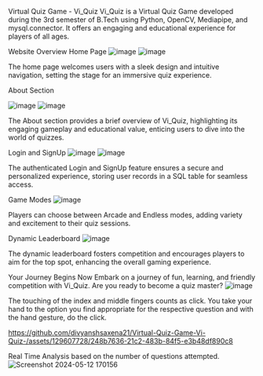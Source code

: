 Virtual Quiz Game - Vi_Quiz
Vi_Quiz is a Virtual Quiz Game developed during the 3rd semester of B.Tech using Python, OpenCV, Mediapipe, and mysql.connector. It offers an engaging and educational experience for players of all ages.

Website Overview
Home Page
![image](https://github.com/divyanshsaxena21/Virtual-Quiz-Game-Vi-Quiz-/assets/129607728/344bd266-93db-476e-b431-c6828288da4b)
![image](https://github.com/divyanshsaxena21/Virtual-Quiz-Game-Vi-Quiz-/assets/129607728/f58cabf1-95e0-4e62-9237-34c3f66e38ff)

The home page welcomes users with a sleek design and intuitive navigation, setting the stage for an immersive quiz experience.

About Section

![image](https://github.com/divyanshsaxena21/Virtual-Quiz-Game-Vi-Quiz-/assets/129607728/6cacb2b7-2a94-4046-85a9-759c0a896b56)
![image](https://github.com/divyanshsaxena21/Virtual-Quiz-Game-Vi-Quiz-/assets/129607728/a0bbb3d1-1e99-4983-a4e1-774d88b7b665)

The About section provides a brief overview of Vi_Quiz, highlighting its engaging gameplay and educational value, enticing users to dive into the world of quizzes.

Login and SignUp
![image](https://github.com/divyanshsaxena21/Virtual-Quiz-Game-Vi-Quiz-/assets/129607728/38b61495-eacc-445b-96b5-8c23b4e44eb9)
![image](https://github.com/divyanshsaxena21/Virtual-Quiz-Game-Vi-Quiz-/assets/129607728/90f24e1f-903c-4f01-a327-124afe9de685)

The authenticated Login and SignUp feature ensures a secure and personalized experience, storing user records in a SQL table for seamless access.

Game Modes
![image](https://github.com/divyanshsaxena21/Virtual-Quiz-Game-Vi-Quiz-/assets/129607728/67c0f42f-65d0-4034-ac22-afa331a44bb0)

Players can choose between Arcade and Endless modes, adding variety and excitement to their quiz sessions.

Dynamic Leaderboard
![image](https://github.com/divyanshsaxena21/Virtual-Quiz-Game-Vi-Quiz-/assets/129607728/bb528168-a81c-48b7-a34b-b8b895244b57)




The dynamic leaderboard fosters competition and encourages players to aim for the top spot, enhancing the overall gaming experience.


Your Journey Begins Now
Embark on a journey of fun, learning, and friendly competition with Vi_Quiz. Are you ready to become a quiz master?
![image](https://github.com/divyanshsaxena21/Virtual-Quiz-Game-Vi-Quiz-/assets/129607728/bc015b06-0658-4410-b12e-c0fc6a68cdce)


The touching of the index and middle fingers counts as click.
You take your hand to the option you find appropriate for the respective question and with the hand gesture, do the click.

https://github.com/divyanshsaxena21/Virtual-Quiz-Game-Vi-Quiz-/assets/129607728/248b7636-21c2-483b-84f5-e3b48df890c8

Real Time Analysis based on the number of questions attempted.
![Screenshot 2024-05-12 170156](https://github.com/divyanshsaxena21/Virtual-Quiz-Game-Vi-Quiz-/assets/129607728/afa0e7a7-1c2f-4700-a878-5a9965a40b33)
